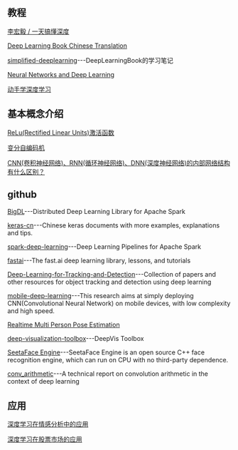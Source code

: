 ## 教程
[李宏毅 / 一天搞懂深度](https://www.slideshare.net/tw_dsconf/ss-62245351?qid=108adce3-2c3d-4758-a830-95d0a57e46bc&v=&b=&from_search=3)

[Deep Learning Book Chinese Translation](https://github.com/exacity/deeplearningbook-chinese)

[simplified-deeplearning](https://github.com/exacity/simplified-deeplearning)---DeepLearningBook的学习笔记

[Neural Networks and Deep Learning](http://neuralnetworksanddeeplearning.com/)

[动手学深度学习](https://zh.gluon.ai//index.html)

## 基本概念介绍

[ReLu(Rectified Linear Units)激活函数](http://www.cnblogs.com/neopenx/p/4453161.html)

[变分自编码机](http://blog.csdn.net/wemedia/details.html?id=42029)

[CNN(卷积神经网络)、RNN(循环神经网络)、DNN(深度神经网络)的内部网络结构有什么区别？](https://www.zhihu.com/question/34681168)

## github

[BigDL](https://github.com/intel-analytics/BigDL)---Distributed Deep Learning Library for Apache Spark

[keras-cn](https://github.com/MoyanZitto/keras-cn)---Chinese keras documents with more examples, explanations and tips.

[spark-deep-learning](https://github.com/databricks/spark-deep-learning)---Deep Learning Pipelines for Apache Spark

[fastai](https://github.com/fastai)---The fast.ai deep learning library, lessons, and tutorials

[Deep-Learning-for-Tracking-and-Detection](https://github.com/abhineet123/Deep-Learning-for-Tracking-and-Detection)---Collection of papers and other resources for object tracking and detection using deep learning

[mobile-deep-learning](https://github.com/baidu/mobile-deep-learning)---This research aims at simply deploying CNN(Convolutional Neural Network) on mobile devices, with low complexity and high speed.

[Realtime Multi Person Pose Estimation](https://github.com/ZheC/Realtime_Multi-Person_Pose_Estimation)

[deep-visualization-toolbox](https://github.com/yosinski/deep-visualization-toolbox)---DeepVis Toolbox 

[SeetaFace Engine](https://github.com/seetaface/SeetaFaceEngine)---SeetaFace Engine is an open source C++ face recognition engine, which can run on CPU with no third-party dependence.

[conv_arithmetic](https://github.com/vdumoulin/conv_arithmetic)---A technical report on convolution arithmetic in the context of deep learning
## 应用

[深度学习在情感分析中的应用](http://geek.csdn.net/news/detail/232869)

[深度学习在股票市场的应用](http://www.jianshu.com/p/f9ca56d6407d)
